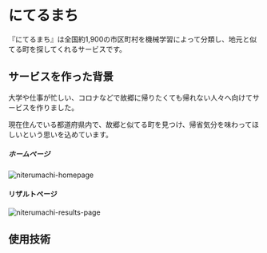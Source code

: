 # にてるまち

『にてるまち』は全国約1,900の市区町村を機械学習によって分類し、地元と似てる町を探してくれるサービスです。

## サービスを作った背景

大学や仕事が忙しい、コロナなどで故郷に帰りたくても帰れない人々へ向けてサービスを作りました。　　

現在住んでいる都道府県内で、故郷と似てる町を見つけ、帰省気分を味わってほしいという思いを込めています。



##### ホームページ

![niterumachi-homepage](https://user-images.githubusercontent.com/89641169/181743034-0031faa4-c3be-4a7f-a44d-9565076634a8.png)

#### リザルトページ

![niterumachi-results-page](https://user-images.githubusercontent.com/89641169/181743565-c7b95f76-be27-4b92-af75-1b73eccb0317.png)

## 使用技術


